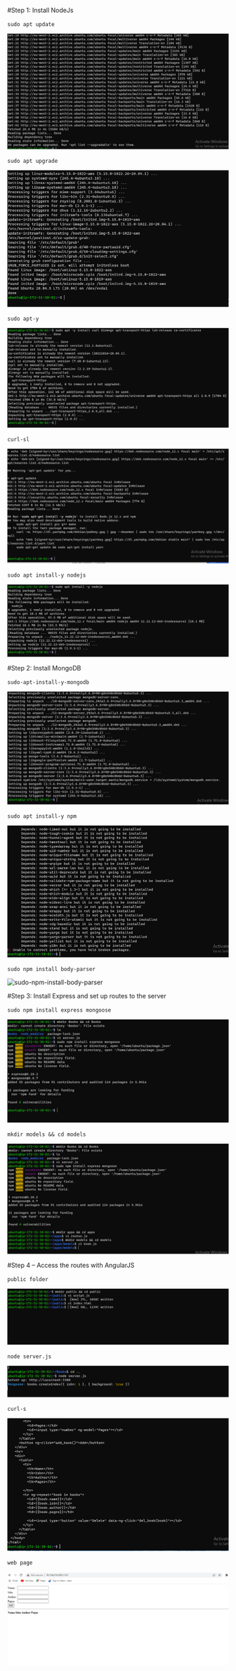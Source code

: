 #Step 1: Install NodeJs

`sudo apt update`

![sudo-apt-update](./images/sudo-apt-update.png)

`sudo apt upgrade`


![sudo-apt-upgrade](./images/sudo-apt-upgrade.png)


`sudo apt-y`

![sudo-apt-y](./images/sudo-apt-y.png)

`curl-sl`

![curl-sl](./images/curl-sl.png)

`sudo apt install-y nodejs`

![sudo-apt-install-y-nodjs](./images/sudo-apt-install-y-nodejs.png)


#Step 2: Install MongoDB

`sudo-apt-install-y-mongodb`


![sudo-apt-install-y-mongodb](./images/sudo-apt-install-y-mongodb.png)

`sudo apt install-y npm`

![sudo-apt-install-y-npm](./images/sudo-apt-install-y-npm.png)

`sudo npm install body-parser`

![sudo-npm-install-body-parser](./images/sudo-npm-install-body-parser.png)

#Step 3: Install Express and set up routes to the server

`sudo npm install express mongoose`


![sudo-npm-install-express-mongoose](./images/sudo-npm-install-express-mongoose.png)

`mkdir models && cd models`

![mkdir-models](./images/mkdir-models.png)


#Step 4 – Access the routes with AngularJS


`public folder`


![public-folder](./images/public-folder.png)

`node server.js`


![node-server](./images/node-server.png)

`curl-s`

![curl-s](./images/curl-s.png)

`web page`

![web-page](./images/web-page.png)